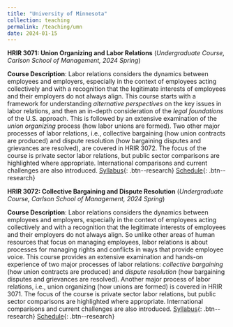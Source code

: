 ```yaml
---
title: "University of Minnesota"
collection: teaching
permalink: /teaching/umn
date: 2024-01-15
---
```

**HRIR 3071: Union Organizing and Labor Relations** (_Undergraduate Course, Carlson School of Management, 2024 Spring_)

**Course Description**: Labor relations considers the dynamics between employees and employers, especially in the context of employees acting collectively and with a recognition that the legitimate interests of employees and their employers do not always align. This course starts with a framework for understanding *alternative perspectives* on the key issues in labor relations, and then an in-depth consideration of the *legal foundations* of the U.S. approach. This is followed by an extensive examination of the *union organizing* process (how labor unions are formed). Two other major processes of labor relations, i.e., collective bargaining (how union contracts are produced) and dispute resolution (how bargaining disputes and grievances are resolved), are covered in HRIR 3072. The focus of the course is private sector labor relations, but public sector comparisons are highlighted where appropriate. International comparisons and current challenges are also introduced. [Syllabus](https://jianxuan-lei.github.io/files/syllabus_hrir_3071.pdf){: .btn--research} [Schedule](https://docs.google.com/document/d/1lJc9z3tncFjOeUPpiUJKGMabEuoxTS-8OStHFZwhM00/edit?usp=sharing){: .btn--research}

<div style="margin-top: 8px;"></div>

**HRIR 3072: Collective Bargaining and Dispute Resolution** (_Undergraduate Course, Carlson School of Management, 2024 Spring_)

**Course Description**: Labor relations considers the dynamics between employees and employers, especially in the context of employees acting collectively and with a recognition that the legitimate interests of employees and their employers do not always align. So unlike other areas of human resources that focus on managing employees, labor relations is about processes for managing rights and conflicts in ways that provide employee voice. This course provides an extensive examination and hands-on experience of two major processes of labor relations: *collective bargaining* (how union contracts are produced) and *dispute resolution* (how bargaining disputes and grievances are resolved). Another major process of labor relations, i.e., union organizing (how unions are formed) is covered in HRIR 3071. The focus of the course is private sector labor relations, but public sector comparisons are highlighted where appropriate. International comparisons and current challenges are also introduced. [Syllabus](https://jianxuan-lei.github.io/files/syllabus_hrir_3072.pdf){: .btn--research} [Schedule](https://docs.google.com/document/d/1-mO336XxcLBylkU4qbN2825FewUQv12I6Brr4T1W-w4/edit?usp=sharing){: .btn--research}

